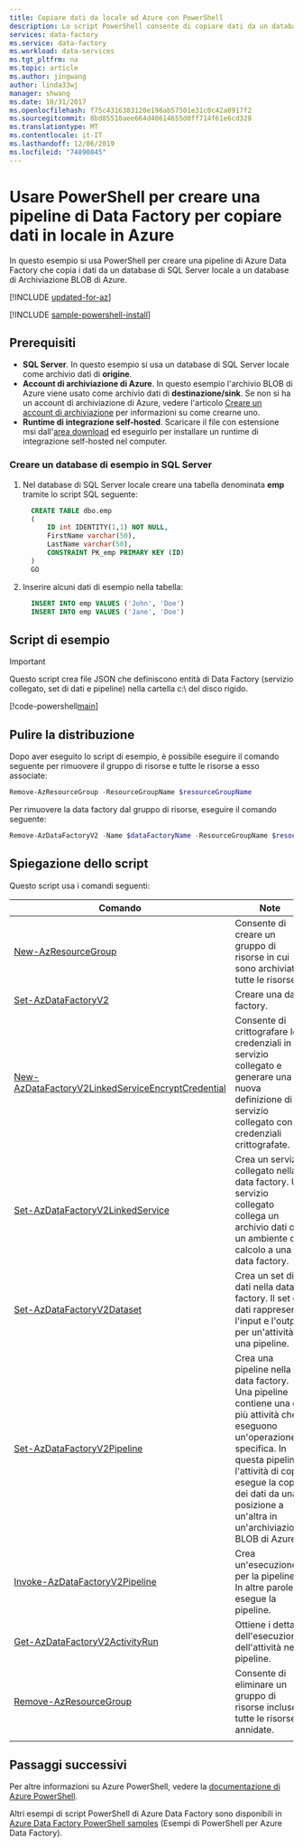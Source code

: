 ```yaml
---
title: Copiare dati da locale ad Azure con PowerShell
description: Lo script PowerShell consente di copiare dati da un database di SQL Server locale in un altro di Archiviazione BLOB di Azure.
services: data-factory
ms.service: data-factory
ms.workload: data-services
ms.tgt_pltfrm: na
ms.topic: article
ms.author: jingwang
author: linda33wj
manager: shwang
ms.date: 10/31/2017
ms.openlocfilehash: f75c4316383120e198ab57501e31c0c42a8917f2
ms.sourcegitcommit: 8bd85510aee664d40614655d0ff714f61e6cd328
ms.translationtype: MT
ms.contentlocale: it-IT
ms.lasthandoff: 12/06/2019
ms.locfileid: "74890845"
---
```

# <a name="use-powershell-to-create-a-data-factory-pipeline-to-copy-data-from-on-premises-to-azure"></a>Usare PowerShell per creare una pipeline di Data Factory per copiare dati in locale in Azure

In questo esempio si usa PowerShell per creare una pipeline di Azure Data Factory che copia i dati da un database di SQL Server locale a un database di Archiviazione BLOB di Azure.

[!INCLUDE [updated-for-az](../../../includes/updated-for-az.md)]

[!INCLUDE [sample-powershell-install](../../../includes/sample-powershell-install-no-ssh-az.md)]

## <a name="prerequisites"></a>Prerequisiti

- **SQL Server**. In questo esempio si usa un database di SQL Server locale come archivio dati di **origine**.
- **Account di archiviazione di Azure**. In questo esempio l'archivio BLOB di Azure viene usato come archivio dati di **destinazione/sink**. Se non si ha un account di archiviazione di Azure, vedere l'articolo [Creare un account di archiviazione](../../storage/common/storage-quickstart-create-account.md) per informazioni su come crearne uno.
- **Runtime di integrazione self-hosted**. Scaricare il file con estensione msi dall'[area download](https://www.microsoft.com/download/details.aspx?id=39717) ed eseguirlo per installare un runtime di integrazione self-hosted nel computer.  

### <a name="create-sample-database-in-sql-server"></a>Creare un database di esempio in SQL Server
1. Nel database di SQL Server locale creare una tabella denominata **emp** tramite lo script SQL seguente: 

   ```sql   
     CREATE TABLE dbo.emp
     (
         ID int IDENTITY(1,1) NOT NULL,
         FirstName varchar(50),
         LastName varchar(50),
         CONSTRAINT PK_emp PRIMARY KEY (ID)
     )
     GO
   ```

2. Inserire alcuni dati di esempio nella tabella:

   ```sql
     INSERT INTO emp VALUES ('John', 'Doe')
     INSERT INTO emp VALUES ('Jane', 'Doe')
   ```

## <a name="sample-script"></a>Script di esempio

> [!IMPORTANT]
> Questo script crea file JSON che definiscono entità di Data Factory (servizio collegato, set di dati e pipeline) nella cartella c:\ del disco rigido.

[!code-powershell[main](../../../powershell_scripts/data-factory/copy-from-onprem-sql-server-to-azure-blob/copy-from-onprem-sql-server-to-azure-blob.ps1 "Copy from on-premises SQL Server -> Azure Blob Storage")]


## <a name="clean-up-deployment"></a>Pulire la distribuzione

Dopo aver eseguito lo script di esempio, è possibile eseguire il comando seguente per rimuovere il gruppo di risorse e tutte le risorse a esso associate:

```powershell
Remove-AzResourceGroup -ResourceGroupName $resourceGroupName
```
Per rimuovere la data factory dal gruppo di risorse, eseguire il comando seguente: 

```powershell
Remove-AzDataFactoryV2 -Name $dataFactoryName -ResourceGroupName $resourceGroupName
```

## <a name="script-explanation"></a>Spiegazione dello script

Questo script usa i comandi seguenti: 

| Comando | Note |
|---|---|
| [New-AzResourceGroup](/powershell/module/az.resources/new-azresourcegroup) | Consente di creare un gruppo di risorse in cui sono archiviate tutte le risorse. |
| [Set-AzDataFactoryV2](/powershell/module/az.datafactory/set-Azdatafactoryv2) | Creare una data factory. |
| [New-AzDataFactoryV2LinkedServiceEncryptCredential](/powershell/module/az.datafactory/new-Azdatafactoryv2linkedserviceencryptedcredential) | Consente di crittografare le credenziali in un servizio collegato e generare una nuova definizione di servizio collegato con le credenziali crittografate. 
| [Set-AzDataFactoryV2LinkedService](/powershell/module/az.datafactory/Set-Azdatafactoryv2linkedservice) | Crea un servizio collegato nella data factory. Un servizio collegato collega un archivio dati o un ambiente di calcolo a una data factory. |
| [Set-AzDataFactoryV2Dataset](/powershell/module/az.datafactory/Set-Azdatafactoryv2dataset) | Crea un set di dati nella data factory. Il set di dati rappresenta l'input e l'output per un'attività in una pipeline. | 
| [Set-AzDataFactoryV2Pipeline](/powershell/module/az.datafactory/Set-Azdatafactoryv2pipeline) | Crea una pipeline nella data factory. Una pipeline contiene una o più attività che eseguono un'operazione specifica. In questa pipeline l'attività di copia esegue la copia dei dati da una posizione a un'altra in un'archiviazione BLOB di Azure. |
| [Invoke-AzDataFactoryV2Pipeline](/powershell/module/az.datafactory/Invoke-Azdatafactoryv2pipeline) | Crea un'esecuzione per la pipeline. In altre parole, esegue la pipeline. |
| [Get-AzDataFactoryV2ActivityRun](/powershell/module/az.datafactory/get-Azdatafactoryv2activityrun) | Ottiene i dettagli dell'esecuzione dell'attività nella pipeline. 
| [Remove-AzResourceGroup](/powershell/module/az.resources/remove-azresourcegroup) | Consente di eliminare un gruppo di risorse incluse tutte le risorse annidate. |
|||

## <a name="next-steps"></a>Passaggi successivi

Per altre informazioni su Azure PowerShell, vedere la [documentazione di Azure PowerShell](https://docs.microsoft.com/powershell/).

Altri esempi di script PowerShell di Azure Data Factory sono disponibili in [Azure Data Factory PowerShell samples](../samples-powershell.md) (Esempi di PowerShell per Azure Data Factory).
